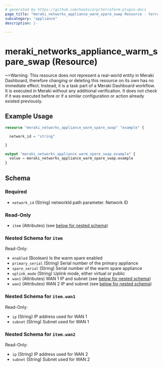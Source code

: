 ```yaml
---
# generated by https://github.com/hashicorp/terraform-plugin-docs
page_title: "meraki_networks_appliance_warm_spare_swap Resource - terraform-provider-meraki"
subcategory: "appliance"
description: |-
  
---
```


# meraki_networks_appliance_warm_spare_swap (Resource)



~>Warning: This resource does not represent a real-world entity in Meraki Dashboard, therefore changing or deleting this resource on its own has no immediate effect. Instead, it is a task part of a Meraki Dashboard workflow. It is executed in Meraki without any additional verification. It does not check if it was executed before or if a similar configuration or action 
already existed previously.


## Example Usage

```terraform
resource "meraki_networks_appliance_warm_spare_swap" "example" {

  network_id = "string"

}

output "meraki_networks_appliance_warm_spare_swap_example" {
  value = meraki_networks_appliance_warm_spare_swap.example
}
```

<!-- schema generated by tfplugindocs -->
## Schema

### Required

- `network_id` (String) networkId path parameter. Network ID

### Read-Only

- `item` (Attributes) (see [below for nested schema](#nestedatt--item))

<a id="nestedatt--item"></a>
### Nested Schema for `item`

Read-Only:

- `enabled` (Boolean) Is the warm spare enabled
- `primary_serial` (String) Serial number of the primary appliance
- `spare_serial` (String) Serial number of the warm spare appliance
- `uplink_mode` (String) Uplink mode, either virtual or public
- `wan1` (Attributes) WAN 1 IP and subnet (see [below for nested schema](#nestedatt--item--wan1))
- `wan2` (Attributes) WAN 2 IP and subnet (see [below for nested schema](#nestedatt--item--wan2))

<a id="nestedatt--item--wan1"></a>
### Nested Schema for `item.wan1`

Read-Only:

- `ip` (String) IP address used for WAN 1
- `subnet` (String) Subnet used for WAN 1


<a id="nestedatt--item--wan2"></a>
### Nested Schema for `item.wan2`

Read-Only:

- `ip` (String) IP address used for WAN 2
- `subnet` (String) Subnet used for WAN 2
